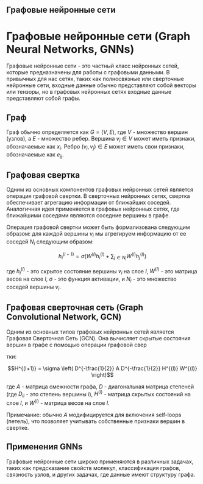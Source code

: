 **Графовые нейронные сети**
------------------------------------------------------------------- 

# Графовые нейронные сети (Graph Neural Networks, GNNs)

Графовые нейронные сети - это частный класс нейронных сетей, которые предназначены для работы с графовыми данными. В привычных для нас сетях, таких как полносвязные или сверточные нейронные сети, входные данные обычно представляют собой векторы или тензоры, но в графовых нейронных сетях входные данные представляют собой графы.

## Граф

Граф обычно определяется как $G = (V, E)$, где $V$ - множество вершин (узлов), а $E$ - множество ребер. Вершина $v_i \in V$ может иметь признаки, обозначаемые как $x_i$. Ребро $(v_i, v_j) \in E$ может иметь свои признаки, обозначаемые как $e_{ij}$.

## Графовая свертка

Одним из основных компонентов графовых нейронных сетей является операция графовой свертки. В сверточных нейронных сетях, свертка обеспечивает агрегацию информации от ближайших соседей. Аналогичная идея применяется в графовых нейронных сетях, где ближайшими соседями являются соседние вершины в графе.

Операция графовой свертки может быть формализована следующим образом: для каждой вершины $v_i$ мы агрегируем информацию от ее соседей $N_i$ следующим образом:

$$h_i^{(l+1)} = \sigma \left( W^{(l)} h_i^{(l)} + \sum_{j \in N_i} W^{(l)} h_j^{(l)} \right)$$

где $h_i^{(l)}$ - это скрытое состояние вершины $v_i$ на слое $l$, $W^{(l)}$ - это матрица весов на слое $l$, $\sigma$ - это функция активации, и $N_i$ - это множество соседей вершины $v_i$.

## Графовая сверточная сеть (Graph Convolutional Network, GCN)

Одним из основных типов графовых нейронных сетей является Графовая Сверточная Сеть (GCN). Она вычисляет скрытые состояния вершин в графе с помощью операции графовой свер

тки:

$$H^{(l+1)} = \sigma \left( D^{-\frac{1}{2}} A D^{-\frac{1}{2}} H^{(l)} W^{(l)} \right)$$

где $A$ - матрица смежности графа, $D$ - диагональная матрица степеней (где $D_{ii}$ - это степень вершины $i$), $H^{(l)}$ - матрица скрытых состояний на слое $l$, и $W^{(l)}$ - матрица весов на слое $l$.

Примечание: обычно $A$ модифицируется для включения self-loops (петель), что позволяет учитывать собственные признаки вершин в свертке.

## Применения GNNs

Графовые нейронные сети широко применяются в различных задачах, таких как предсказание свойств молекул, классификация графов, связность узлов, и других задачах, где данные имеют структуру графа.

